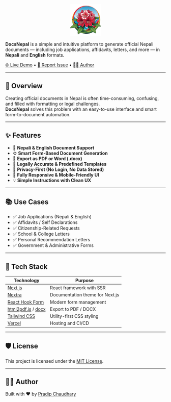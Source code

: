 
<p align="center">
  <img src="./public/logo.png" alt="DocsNepal Banner" />
</p>


**DocsNepal** is a simple and intuitive platform to generate official Nepali documents — including job applications, affidavits, letters, and more — in **Nepali** and **English** formats.

[🌐 Live Demo](https://docsnepal.vercel.app) • [🐞 Report Issue](https://github.com/pradipchaudhary/docsnepal/issues) • [👨‍💻 Author](https://github.com/pradipchaudhary)

---

## 🚀 Overview

Creating official documents in Nepal is often time-consuming, confusing, and filled with formatting or legal challenges.  
**DocsNepal** solves this problem with an easy-to-use interface and smart form-to-document automation.

---

## ✨ Features

- 📝 **Nepali & English Document Support**  
- ⚙️ **Smart Form-Based Document Generation**  
- 📄 **Export as PDF or Word (.docx)**  
- 🧾 **Legally Accurate & Predefined Templates**  
- 🔐 **Privacy-First (No Login, No Data Stored)**  
- 📱 **Fully Responsive & Mobile-Friendly UI**  
- 💡 **Simple Instructions with Clean UX**

---

## 📚 Use Cases

- ✅ Job Applications (Nepali & English)  
- ✅ Affidavits / Self Declarations  
- ✅ Citizenship-Related Requests  
- ✅ School & College Letters  
- ✅ Personal Recommendation Letters  
- ✅ Government & Administrative Forms

---

## 🧰 Tech Stack

| Technology | Purpose |
|------------|---------|
| [Next.js](https://nextjs.org) | React framework with SSR |
| [Nextra](https://nextra.site) | Documentation theme for Next.js |
| [React Hook Form](https://react-hook-form.com) | Modern form management |
| [html2pdf.js](https://ekoopmans.github.io/html2pdf.js/) / [docx](https://github.com/dolanmiu/docx) | Export to PDF / DOCX |
| [Tailwind CSS](https://tailwindcss.com) | Utility-first CSS styling |
| [Vercel](https://vercel.com) | Hosting and CI/CD |

---




## 🛡️ License

This project is licensed under the [MIT License](LICENSE).

---

## 👨‍💻 Author

Built with ❤️ by [Pradip Chaudhary](https://github.com/pradipchaudhary)





